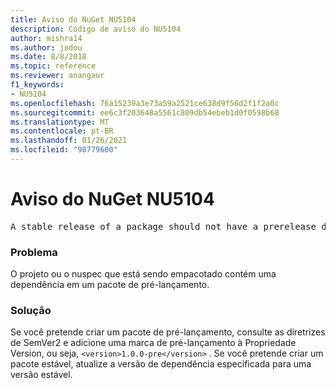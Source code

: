 ```yaml
---
title: Aviso do NuGet NU5104
description: Código de aviso do NU5104
author: mishra14
ms.author: jodou
ms.date: 8/8/2018
ms.topic: reference
ms.reviewer: anangaur
f1_keywords:
- NU5104
ms.openlocfilehash: 76a15239a3e73a59a2521ce638d9f56d2f1f2a0c
ms.sourcegitcommit: ee6c3f203648a5561c809db54ebeb1d0f0598b68
ms.translationtype: MT
ms.contentlocale: pt-BR
ms.lasthandoff: 01/26/2021
ms.locfileid: "98779600"
---
```

# <a name="nuget-warning-nu5104"></a>Aviso do NuGet NU5104
<pre>A stable release of a package should not have a prerelease dependency. Either modify the version spec of dependency "NuGet.Versioning [4.7.0-preview4.5065, )" or update the version field in the nuspec.</pre>

### <a name="issue"></a>Problema

O projeto ou o nuspec que está sendo empacotado contém uma dependência em um pacote de pré-lançamento.


### <a name="solution"></a>Solução

Se você pretende criar um pacote de pré-lançamento, consulte as diretrizes de SemVer2 e adicione uma marca de pré-lançamento à Propriedade Version, ou seja, `<version>1.0.0-pre</version>` . Se você pretende criar um pacote estável, atualize a versão de dependência especificada para uma versão estável.

